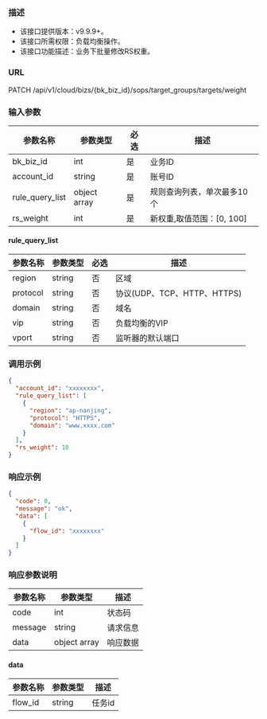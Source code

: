 ### 描述

- 该接口提供版本：v9.9.9+。
- 该接口所需权限：负载均衡操作。
- 该接口功能描述：业务下批量修改RS权重。

### URL

PATCH /api/v1/cloud/bizs/{bk_biz_id}/sops/target_groups/targets/weight

### 输入参数

| 参数名称          | 参数类型       | 必选 | 描述                    |
|------------------|--------------|------|------------------------|
| bk_biz_id        | int          | 是   | 业务ID                  |
| account_id       | string       | 是   | 账号ID                  |
| rule_query_list  | object array | 是   | 规则查询列表，单次最多10个 |
| rs_weight        | int          | 是   | 新权重,取值范围：[0, 100] |

#### rule_query_list

| 参数名称   | 参数类型   | 必选 | 描述                       |
|-----------|----------|------|---------------------------|
| region    | string   | 否   | 区域                       |
| protocol  | string   | 否   | 协议(UDP、TCP、HTTP、HTTPS) |
| domain    | string   | 否   | 域名                       |
| vip       | string   | 否   | 负载均衡的VIP               |
| vport     | string   | 否   | 监听器的默认端口             |

### 调用示例

```json
{
  "account_id": "xxxxxxxx",
  "rule_query_list": [
    {
      "region": "ap-nanjing",
      "protocol": "HTTPS",
      "domain": "www.xxxx.com"
    }
  ],
  "rs_weight": 10
}
```

### 响应示例

```json
{
  "code": 0,
  "message": "ok",
  "data": [
    {
      "flow_id": "xxxxxxxx"
    }
  ]
}
```

### 响应参数说明

| 参数名称  | 参数类型      | 描述    |
|---------|--------------|---------|
| code    | int          | 状态码   |
| message | string       | 请求信息 |
| data    | object array | 响应数据 |

#### data

| 参数名称  | 参数类型 | 描述    |
|----------|--------|---------|
| flow_id  | string | 任务id   |
